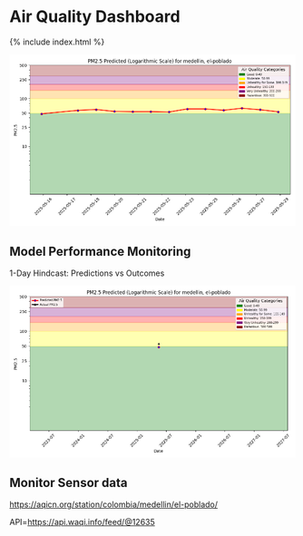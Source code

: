 # Air Quality Dashboard

{% include index.html %}

![Forecast](air-quality/assets/img/pm25_forecast.png)

## Model Performance Monitoring

1-Day Hindcast: Predictions vs Outcomes

![Hindcast](air-quality/assets/img/pm25_hindcast_1day.png)

## Monitor Sensor data

<https://aqicn.org/station/colombia/medellin/el-poblado/>

API=<https://api.waqi.info/feed/@12635>

